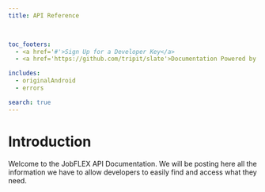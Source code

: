 ```yaml
---
title: API Reference


  
toc_footers:
  - <a href='#'>Sign Up for a Developer Key</a>
  - <a href='https://github.com/tripit/slate'>Documentation Powered by Slate</a>

includes:
  - originalAndroid
  - errors

search: true
---
```


# Introduction

Welcome to the JobFLEX API Documentation. We will be posting here all the information we have to allow developers to easily find and access what they need.
